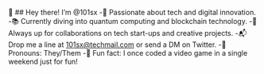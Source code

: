 🌟 ## Hey there! I’m @101sx
-🚀 Passionate about tech and digital innovation.
-📚 Currently diving into quantum computing and blockchain technology.
-🤝 Always up for collaborations on tech start-ups and creative projects.
-📬 Drop me a line at 101sx@techmail.com or send a DM on Twitter.
-🧩 Pronouns: They/Them
-🎉 Fun fact: I once coded a video game in a single weekend just for fun!

